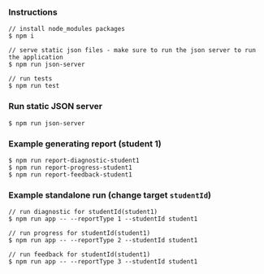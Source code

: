 ### Instructions
```
// install node_modules packages
$ npm i

// serve static json files - make sure to run the json server to run the application
$ npm run json-server

// run tests
$ npm run test
```

### Run static JSON server
```
$ npm run json-server
```

### Example generating report (student 1)
```
$ npm run report-diagnostic-student1
$ npm run report-progress-student1
$ npm run report-feedback-student1
```

### Example standalone run (change target `studentId`)
```
// run diagnostic for studentId(student1)
$ npm run app -- --reportType 1 --studentId student1

// run progress for studentId(student1)
$ npm run app -- --reportType 2 --studentId student1

// run feedback for studentId(student1)
$ npm run app -- --reportType 3 --studentId student1
```